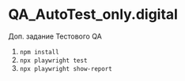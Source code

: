 # QA_AutoTest_only.digital
Доп. задание Тестового QA
1. `npm install`
2. `npx playwright test`
3. `npx playwright show-report`
